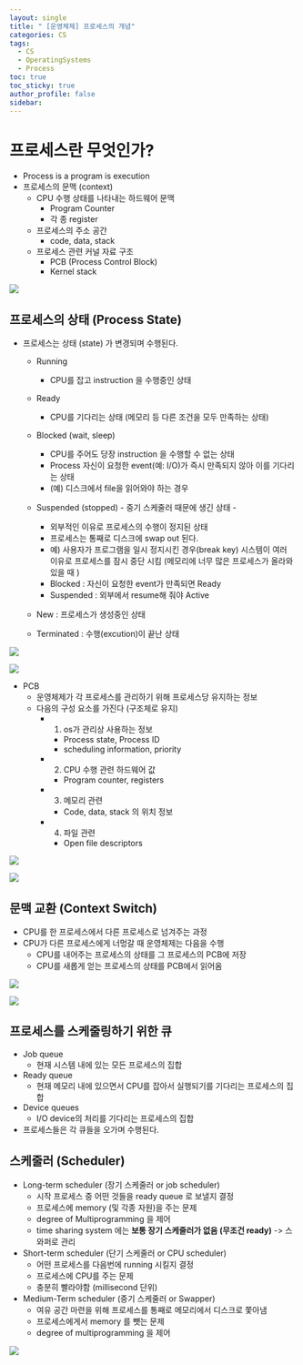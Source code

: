 ```yaml
---
layout: single
title: " [운영체제] 프로세스의 개념"
categories: CS
tags:
  - CS
  - OperatingSystems
  - Process
toc: true
toc_sticky: true
author_profile: false
sidebar:
---
```

# 프로세스란 무엇인가?

- Process is a program is execution
- 프로세스의 문맥 (context)
	- CPU 수행 상태를 나타내는 하드웨어 문맥
		- Program Counter
		- 각 종 register
	- 프로세스의 주소 공간
		- code, data, stack
	- 프로세스 관련 커널 자료 구조
		- PCB (Process Control Block)
		- Kernel stack

![](https://i.imgur.com/dN6ohfl.png)

## 프로세스의 상태 (Process State)

- 프로세스는 상태 (state) 가 변경되며 수행된다.
	- Running
		- CPU를 잡고 instruction 을 수행중인 상태
	- Ready 
		- CPU를 기다리는 상태 (메모리 등 다른 조건을 모두 만족하는 상태)
	- Blocked (wait, sleep)
		- CPU를 주어도 당장 instruction 을 수행할 수 없는 상태
		- Process 자신이 요청한 event(예: I/O)가 즉시 만족되지 않아 이를 기다리는 상태
		- (예) 디스크에서 file을 읽어와야 하는 경우
	- Suspended (stopped) - 중기 스케줄러 때문에 생긴 상태 -
		- 외부적인 이유로 프로세스의 수행이 정지된 상태
		- 프로세스는 통째로 디스크에 swap out 된다.
		- 예) 사용자가 프로그램을 일시 정지시킨 경우(break key) 시스템이 여러 이유로 프로세스를 잠시 중단 시킴 (메모리에 너무 많은 프로세스가 올라와 있을 때 )
		- Blocked : 자신이 요청한 event가 만족되면 Ready
		- Suspended : 외부에서 resume해 줘야 Active
		  
		  
	- New : 프로세스가 생성중인 상태
	- Terminated : 수행(excution)이 끝난 상태

 ![](https://i.imgur.com/9VsuLaR.png)

![](https://i.imgur.com/P3Mc9jC.png)

- PCB
	- 운영체제가 각 프로세스를 관리하기 위해 프로세스당 유지하는 정보
	- 다음의 구성 요소를 가진다 (구조체로 유지)
		- 1. os가 관리상 사용하는 정보
			- Process state, Process ID
			- scheduling information, priority
		- 2. CPU 수행 관련 하드웨어 값
			- Program counter, registers
		- 3. 메모리 관련
			- Code, data, stack 의 위치 정보
		- 4. 파일 관련
			- Open file descriptors

![](https://i.imgur.com/aw4zNx3.png)


![](https://i.imgur.com/UlG5dw4.png)

## 문맥 교환 (Context Switch)

- CPU를 한 프로세스에서 다른 프로세스로 넘겨주는 과정
- CPU가 다른 프로세스에게 너멍갈 때 운영체제는 다음을 수행
	- CPU를 내어주는 프로세스의 상태를 그 프로세스의 PCB에 저장
	- CPU를 새롭게 얻는 프로세스의 상태를 PCB에서 읽어옴

![](https://i.imgur.com/Fj9noZI.png)

![](https://i.imgur.com/a82cEiH.png)

## 프로세스를 스케줄링하기 위한 큐

- Job queue
	- 현재 시스템 내에 있는 모든 프로세스의 집합
- Ready queue
	- 현재 메모리 내에 있으면서 CPU를 잡아서 실행되기를 기다리는 프로세스의 집합
- Device queues
	- I/O device의 처리를 기다리는 프로세스의 집합
- 프로세스들은 각 큐들을 오가며 수행된다.

## 스케줄러 (Scheduler)

- Long-term scheduler (장기 스케줄러 or job scheduler)
	- 시작 프로세스 중 어떤 것들을 ready queue 로 보낼지 결정
	- 프로세스에 memory (및 각종 자원)을 주는 문제
	- degree of Multiprogramming 을 제어
	- time sharing system 에는 **보통 장기 스케줄러가 없음 (무조건 ready)** -> 스와퍼로 관리
- Short-term scheduler (단기 스케줄러 or CPU scheduler)
	- 어떤 프로세스를 다음번에 running 시킬지 결정
	- 프로세스에 CPU를 주는 문제
	- 충분히 빨라야함 (millisecond 단위)
- Medium-Term scheduler (중기 스케줄러 or Swapper)
	- 여유 공간 마련을 위해 프로세스를 통째로 메모리에서 디스크로 쫓아냄
	- 프로세스에게서 memory 를 뺏는 문제
	- degree of multiprogramming 을 제어

![](https://i.imgur.com/f7nGrem.png)
